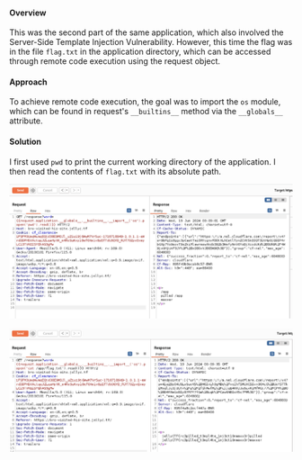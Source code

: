 #### Overview

This was the second part of the same application, which also involved the Server-Side Template Injection Vulnerability. However, this time the flag was in the file `flag.txt` in the application directory, which can be accessed through remote code execution using the request object.


#### Approach

To achieve remote code execution, the goal was to import the `os` module, which can be found in request's `__builtins__` method via the `__globals__` attribute. 


#### Solution

I first used `pwd` to print the current working directory of the application. I then read the contents of `flag.txt` with its absolute path.

![web1_1](/jellyCTF/images/jelly1_6.png)

![web1_1](/jellyCTF/images/jelly1_7.png)
